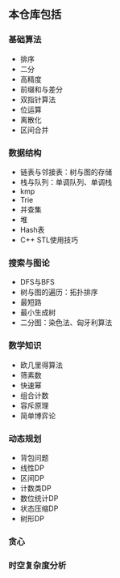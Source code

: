 ## 本仓库包括

### 基础算法

- 排序
- 二分
- 高精度
- 前缀和与差分
- 双指针算法
- 位运算
- 离散化
- 区间合并
### 数据结构

- 链表与邻接表：树与图的存储
- 栈与队列：单调队列、单调栈
- kmp
- Trie
- 并查集
- 堆
- Hash表
- C++ STL使用技巧

### 搜索与图论

- DFS与BFS
- 树与图的遍历：拓扑排序
- 最短路
- 最小生成树
- 二分图：染色法、匈牙利算法

### 数学知识

- 欧几里得算法
- 筛素数
- 快速幂
- 组合计数
- 容斥原理
- 简单博弈论

### 动态规划

- 背包问题
- 线性DP
- 区间DP
- 计数类DP
- 数位统计DP
- 状态压缩DP
- 树形DP

### 贪心

### 时空复杂度分析